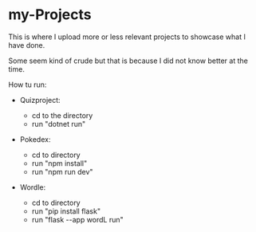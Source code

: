 # my-Projects
This is where I upload more or less relevant projects to showcase what I have done.

Some seem kind of crude but that is because I did not know better at the time.

How tu run:
- Quizproject:
  - cd to the directory
  - run "dotnet run"

- Pokedex:
  - cd to directory
  - run "npm install"
  - run "npm run dev"

- Wordle:
  - cd to directory
  - run "pip install flask"
  - run "flask --app wordL run"
